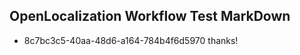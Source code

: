 ## OpenLocalization Workflow Test MarkDown
* 8c7bc3c5-40aa-48d6-a164-784b4f6d5970 thanks!

<!--HONumber=Jul16_HO3-->


